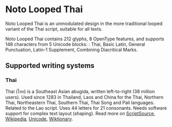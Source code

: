 
# Noto Looped Thai

Noto Looped Thai is an unmodulated design in the more traditional looped variant of the Thai script, suitable for all texts. 

Noto Looped Thai contains 212 glyphs, 8 OpenType features, and supports 148 characters from 5 Unicode blocks: : Thai, Basic Latin, General Punctuation, Latin-1 Supplement, Combining Diacritical Marks.


## Supported writing systems


### Thai

Thai (ไทย) is a Southeast Asian abugida, written left-to-right (38 million users). Used since 1283 in Thailand, Laos and China for the Thai, Northern Thai, Northeastern Thai, Southern Thai, Thai Song and Pali languages. Related to the Lao script. Uses 44 letters for 21 consonants. Needs software support for complex text layout (shaping). Read more on [ScriptSource](https://scriptsource.org/scr/Thai), [Wikipedia](https://en.wikipedia.org/wiki/ISO_15924:Thai), [Unicode](https://www.unicode.org/versions/Unicode13.0.0/ch16.pdf#G46485), [Wiktionary](https://en.wiktionary.org/wiki/Category:Thai_script).

